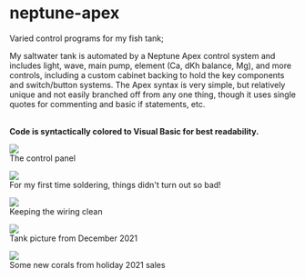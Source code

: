 # neptune-apex
Varied control programs for my fish tank;

My saltwater tank is automated by a Neptune Apex control system and includes light, wave, main pump, element (Ca, dKh balance, Mg), and more controls, including a custom cabinet backing to hold the key components and switch/button systems. The Apex syntax is very simple, but relatively unique and not easily branched off from any one thing, though it uses single quotes for commenting and basic if statements, etc. 

</br><b>Code is syntactically colored to Visual Basic for best readability.</b>


![](https://imgur.com/ubAzR2u.png)</br>
The control panel

![](https://imgur.com/0X0XvDK.png)</br>
For my first time soldering, things didn't turn out so bad!

![](https://imgur.com/Pi0PgyN.png)</br>
Keeping the wiring clean

![](https://imgur.com/73y1tCt.png)</br>
Tank picture from December 2021

![](https://imgur.com/Fm55zzP.png)</br>
Some new corals from holiday 2021 sales
